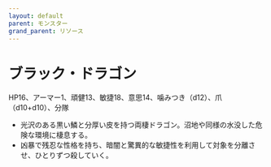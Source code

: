 ```yaml
---
layout: default
parent: モンスター
grand_parent: リソース
---
```


# ブラック・ドラゴン

HP16、アーマー1、頑健13、敏捷18、意思14、噛みつき（d12）、爪（d10+d10）、分隊

- 光沢のある黒い鱗と分厚い皮を持つ両棲ドラゴン。沼地や同様の水没した危険な環境に棲息する。
- 凶暴で残忍な性格を持ち、暗闇と驚異的な敏捷性を利用して対象を分離させ、ひとりずつ殺していく。
